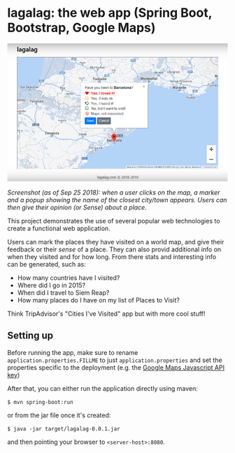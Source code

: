 # lagalag: the web app (Spring Boot, Bootstrap, Google Maps)

![screenshot](/screenshots/mainscreen.png)

_Screenshot (as of Sep 25 2018): when a user clicks on the map, a marker and a popup showing the name of the closest city/town appears. Users can then give their opinion (or Sense) about a place._

This project demonstrates the use of several popular web technologies to create a functional web application.

Users can mark the places they have visited on a world map, and give their feedback or their _sense_ of a place. They can also provid additional info on when they visited and for how long. From there stats and interesting info can be generated, such as:

* How many countries have I visited?
* Where did I go in 2015?
* When did I travel to Siem Reap? 
* How many places do I have on my list of Places to Visit?

Think TripAdvisor's "Cities I've Visited" app but with more cool stuff!
  
## Setting up

Before running the app, make sure to rename `application.properties.FILLME` to just `application.properties` and set the properties specific to the deployment (e.g. the [Google Maps Javascript API key](https://developers.google.com/maps/documentation/javascript/get-api-key))

After that, you can either run the application directly using maven:

    $ mvn spring-boot:run

or from the jar file once it's created:

    $ java -jar target/lagalag-0.0.1.jar

and then pointing your browser to `<server-host>:8080`.
